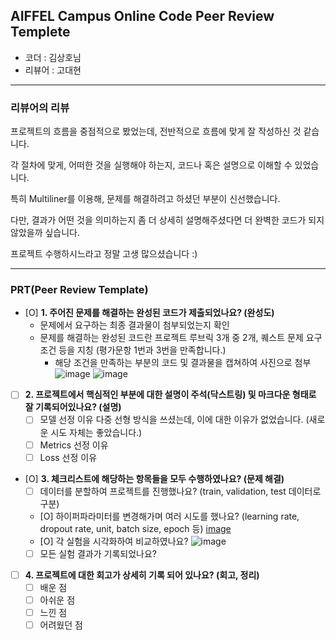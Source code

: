 ## AIFFEL Campus Online Code Peer Review Templete
- 코더 : 김상호님
- 리뷰어 : 고대현

***

### 리뷰어의 리뷰
프로젝트의 흐름을 중점적으로 봤었는데, 전반적으로 흐름에 맞게 잘 작성하신 것 같습니다.

각 절차에 맞게, 어떠한 것을 실행해야 하는지, 코드나 혹은 설명으로 이해할 수 있었습니다.

특히 Multiliner를 이용해, 문제를 해결하려고 하셨던 부분이 신선했습니다.

다만, 결과가 어떤 것을 의미하는지 좀 더 상세히 설명해주셨다면 더 완벽한 코드가 되지 않았을까 싶습니다.

프로젝트 수행하시느라고 정말 고생 많으셨습니다 :)

***

### PRT(Peer Review Template)
- [O]  **1. 주어진 문제를 해결하는 완성된 코드가 제출되었나요? (완성도)**
    - 문제에서 요구하는 최종 결과물이 첨부되었는지 확인
    - 문제를 해결하는 완성된 코드란 프로젝트 루브릭 3개 중 2개, 
    퀘스트 문제 요구조건 등을 지칭 (평가문항 1번과 3번을 만족합니다.)
        - 해당 조건을 만족하는 부분의 코드 및 결과물을 캡쳐하여 사진으로 첨부
    ![image](https://github.com/scvdx0/first-repository/assets/102419537/e34bde37-4ff5-4115-9fe9-fd80b1688a45)
    ![image](https://github.com/scvdx0/first-repository/assets/102419537/0ec49303-669b-4746-a421-004a315ff189)



- [ ]  **2. 프로젝트에서 핵심적인 부분에 대한 설명이 주석(닥스트링) 및 마크다운 형태로 잘 기록되어있나요? (설명)**
    - [ ]  모델 선정 이유
          다중 선형 방식을 쓰셨는데, 이에 대한 이유가 없었습니다. (새로운 시도 자체는 좋았습니다.)
    - [ ]  Metrics 선정 이유
    - [ ]  Loss 선정 이유

- [O]  **3. 체크리스트에 해당하는 항목들을 모두 수행하였나요? (문제 해결)**
    - [ ]  데이터를 분할하여 프로젝트를 진행했나요? (train, validation, test 데이터로 구분)
    - [O]  하이퍼파라미터를 변경해가며 여러 시도를 했나요? (learning rate, dropout rate, unit, batch size, epoch 등)
       [image](https://github.com/scvdx0/first-repository/assets/102419537/3f276548-f353-4fe5-9072-0112db411343)
    - [O]  각 실험을 시각화하여 비교하였나요?
     ![image](https://github.com/scvdx0/first-repository/assets/102419537/2328e122-80d1-4956-8343-9845d75b9d26)
    - [ ]  모든 실험 결과가 기록되었나요?

- [ ]  **4. 프로젝트에 대한 회고가 상세히 기록 되어 있나요? (회고, 정리)**
    - [ ]  배운 점
    - [ ]  아쉬운 점
    - [ ]  느낀 점
    - [ ]  어려웠던 점

